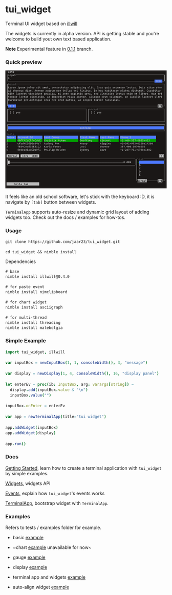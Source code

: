 # tui_widget

Terminal UI widget based on [illwill](https://github.com/johnnovak/illwill/tree/master)

The widgets is currently in alpha version. API is getting stable and you're welcome to build yout own text based application. 

**Note** Experimental feature in [0.1.1](https://github.com/jaar23/tui_widget/tree/0.1.1) branch.

### Quick preview

![preview](./docs/images/tui_widget.gif)

It feels like an old school software, let's stick with the keyboard :D, it is navigate by `[tab]` button between widgets.

`TerminalApp` supports auto-resize and dynamic grid layout of adding widgets too. Check out the docs / examples for how-tos.

### Usage
```shell
git clone https://github.com/jaar23/tui_widget.git

cd tui_widget && nimble install
```

Dependencies

```shell
# base
nimble install illwill@0.4.0

# for paste event
nimble install nimclipboard

# for chart widget
nimble install asciigraph 

# for multi-thread
nimble install threading
nimble install malebolgia
```

### Simple Example

```nim
import tui_widget, illwill

var inputBox = newInputBox(1, 1, consoleWidth(), 3, "message")

var display = newDisplay(1, 4, consoleWidth(), 16, "display panel") 

let enterEv = proc(ib: InputBox, arg: varargs[string]) =
  display.add(inputBox.value & "\n")
  inputBox.value("")

inputBox.onEnter = enterEv

var app = newTerminalApp(title="tui widget")

app.addWidget(inputBox)
app.addWidget(display)

app.run()
```

### Docs

[Getting Started](./docs/getting-started.md), learn how to create a terminal application with `tui_widget` by simple examples.

[Widgets](./docs/widgets.md), widgets API

[Events](./docs/events.md), explain how `tui_widget`'s events works

[TerminalApp](./docs/terminal-app.md), bootstrap widget with `TerminalApp`.

### Examples

Refers to tests / examples folder for example.

- basic [example](./tests/tui_test.nim)

- ~chart [example](./tests/chart_test.nim) unavailable for now~

- gauge [example](./tests/gauge_test.nim)

- display [example](./tests/display_test.nim)

- terminal app and widgets [example](./examples/dir.nim)
  
- auto-align widget [example](./tests/auto_align.nim)
